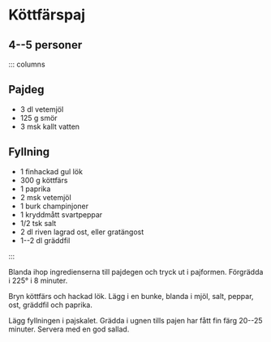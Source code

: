 # Köttfärspaj

## 4--5 personer

::: columns

## Pajdeg

-   3 dl vetemjöl
-   125 g smör
-   3 msk kallt vatten


## Fyllning

-   1 finhackad gul lök
-   300 g köttfärs
-   1 paprika
-   2 msk vetemjöl
-   1 burk champinjoner
-   1 kryddmått svartpeppar
-   1/2 tsk salt
-   2 dl riven lagrad ost, eller gratängost
-   1--2 dl gräddfil

:::

Blanda ihop ingredienserna till pajdegen och tryck ut i pajformen.
Förgrädda i 225° i 8 minuter.

Bryn köttfärs och hackad lök. Lägg i en bunke, blanda i mjöl, salt, peppar, ost, gräddfil
och paprika.

Lägg fyllningen i pajskalet. Grädda i ugnen tills pajen har fått fin färg 20--25 minuter.
Servera med en god sallad.
